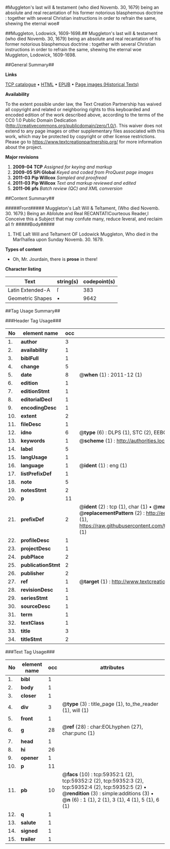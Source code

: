 #Muggleton's last will & testament (who died Novemb. 30, 1679) being an absolute and real recantation of his former notorious blasphemous doctrine : together with several Christian instructions in order to refrain the same, shewing the eternal woe#

##Muggleton, Lodowick, 1609-1698.##
Muggleton's last will & testament (who died Novemb. 30, 1679) being an absolute and real recantation of his former notorious blasphemous doctrine : together with several Christian instructions in order to refrain the same, shewing the eternal woe
Muggleton, Lodowick, 1609-1698.

##General Summary##

**Links**

[TCP catalogue](http://www.ota.ox.ac.uk/tcp/)  • 
[HTML](http://tei.it.ox.ac.uk/tcp/Texts-HTML/free/A26/A26831.html)  • 
[EPUB](http://tei.it.ox.ac.uk/tcp/Texts-EPUB/free/A26/A26831.epub) • 
[Page images (Historical Texts)](https://historicaltexts.jisc.ac.uk/eebo-12310461e)

**Availability**

To the extent possible under law, the Text Creation Partnership has waived all copyright and related or neighboring rights to this keyboarded and encoded edition of the work described above, according to the terms of the CC0 1.0 Public Domain Dedication (http://creativecommons.org/publicdomain/zero/1.0/). This waiver does not extend to any page images or other supplementary files associated with this work, which may be protected by copyright or other license restrictions. Please go to https://www.textcreationpartnership.org/ for more information about the project.

**Major revisions**

1. __2009-04__ __TCP__ *Assigned for keying and markup*
1. __2009-05__ __SPi Global__ *Keyed and coded from ProQuest page images*
1. __2011-03__ __Pip Willcox__ *Sampled and proofread*
1. __2011-03__ __Pip Willcox__ *Text and markup reviewed and edited*
1. __2011-06__ __pfs__ *Batch review (QC) and XML conversion*

##Content Summary##

#####Front#####
Muggleton's Laſt Will & Teſtament, (Who died Novemb. 30. 1679.) Being
an Abſolute and Real RECANTATICourteous Reader,I Conceive this a Subject that may confute many, reduce ſeveral, and reclaim all fr
#####Body#####

1. THE Laſt Will and Teſtament OF Lodowick Muggleton, Who died in the
Marſhalſea upon Sunday Novemb. 30. 1679.

**Types of content**

  * Oh, Mr. Jourdain, there is **prose** in there!

**Character listing**


|Text|string(s)|codepoint(s)|
|---|---|---|
|Latin Extended-A|ſ|383|
|Geometric Shapes|▪|9642|

##Tag Usage Summary##

###Header Tag Usage###

|No|element name|occ|attributes|
|---|---|---|---|
|1.|__author__|3||
|2.|__availability__|1||
|3.|__biblFull__|1||
|4.|__change__|5||
|5.|__date__|8| @__when__ (1) : 2011-12 (1)|
|6.|__edition__|1||
|7.|__editionStmt__|1||
|8.|__editorialDecl__|1||
|9.|__encodingDesc__|1||
|10.|__extent__|2||
|11.|__fileDesc__|1||
|12.|__idno__|6| @__type__ (6) : DLPS (1), STC (2), EEBO-CITATION (1), OCLC (1), VID (1)|
|13.|__keywords__|1| @__scheme__ (1) : http://authorities.loc.gov/ (1)|
|14.|__label__|5||
|15.|__langUsage__|1||
|16.|__language__|1| @__ident__ (1) : eng (1)|
|17.|__listPrefixDef__|1||
|18.|__note__|5||
|19.|__notesStmt__|2||
|20.|__p__|11||
|21.|__prefixDef__|2| @__ident__ (2) : tcp (1), char (1)  •  @__matchPattern__ (2) : ([0-9\-]+):([0-9IVX]+) (1), (.+) (1)  •  @__replacementPattern__ (2) : http://eebo.chadwyck.com/downloadtiff?vid=$1&page=$2 (1), https://raw.githubusercontent.com/textcreationpartnership/Texts/master/tcpchars.xml#$1 (1)|
|22.|__profileDesc__|1||
|23.|__projectDesc__|1||
|24.|__pubPlace__|2||
|25.|__publicationStmt__|2||
|26.|__publisher__|2||
|27.|__ref__|1| @__target__ (1) : http://www.textcreationpartnership.org/docs/. (1)|
|28.|__revisionDesc__|1||
|29.|__seriesStmt__|1||
|30.|__sourceDesc__|1||
|31.|__term__|1||
|32.|__textClass__|1||
|33.|__title__|3||
|34.|__titleStmt__|2||


###Text Tag Usage###

|No|element name|occ|attributes|
|---|---|---|---|
|1.|__bibl__|1||
|2.|__body__|1||
|3.|__closer__|1||
|4.|__div__|3| @__type__ (3) : title_page (1), to_the_reader (1), will (1)|
|5.|__front__|1||
|6.|__g__|28| @__ref__ (28) : char:EOLhyphen (27), char:punc (1)|
|7.|__head__|1||
|8.|__hi__|26||
|9.|__opener__|1||
|10.|__p__|11||
|11.|__pb__|10| @__facs__ (10) : tcp:59352:1 (2), tcp:59352:2 (2), tcp:59352:3 (2), tcp:59352:4 (2), tcp:59352:5 (2)  •  @__rendition__ (3) : simple:additions (3)  •  @__n__ (6) : 1 (1), 2 (1), 3 (1), 4 (1), 5 (1), 6 (1)|
|12.|__q__|1||
|13.|__salute__|1||
|14.|__signed__|1||
|15.|__trailer__|1||
